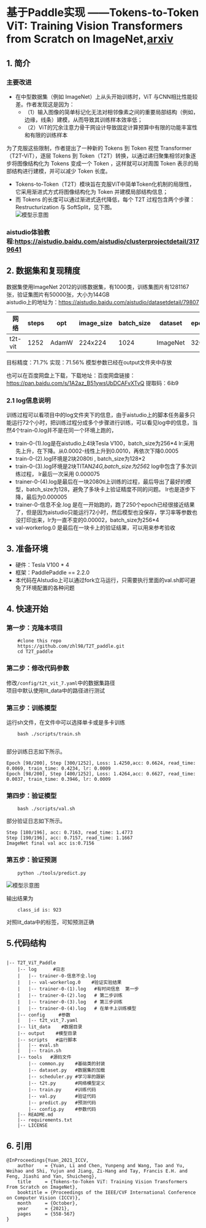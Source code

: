 # 基于Paddle实现  ——Tokens-to-Token ViT: Training Vision Transformers from Scratch on ImageNet,[arxiv](https://arxiv.org/abs/2101.11986)
## 1. 简介
### 主要改进
* 在中型数据集（例如 ImageNet）上从头开始训练时，ViT 与CNN相比性能较差。作者发现这是因为：
    * （1）输入图像的简单标记化无法对相邻像素之间的重要局部结构（例如，边缘，线条）建模，从而导致其训练样本效率低；
    * （2）ViT的冗余注意力骨干网设计导致固定计算预算中有限的功能丰富性和有限的训练样本

为了克服这些限制，作者提出了一种新的 Tokens 到 Token 视觉 Transformer（T2T-ViT），逐层 Tokens 到 Token（T2T）转换，以通过递归聚集相邻对象逐步将图像结构化为 Tokens 变成一个 Token ，这样就可以对周围 Token 表示的局部结构进行建模，并可以减少 Token 长度。

* Tokens-to-Token（T2T）模块旨在克服ViT中简单Token化机制的局限性，它采用渐进式方式将图像结构化为 Token 并建模局部结构信息；
* 而 Tokens 的长度可以通过渐进式迭代降低，每个 T2T 过程包含两个步骤：Restructurization 与 SoftSplit，见下图。  
![模型示意图](./images/t2t.png)


### aistudio体验教程:https://aistudio.baidu.com/aistudio/clusterprojectdetail/3179641

## 2. 数据集和复现精度
数据集使用ImageNet 2012的训练数据集，有1000类，训练集图片有1281167张，验证集图片有50000张，大小为144GB  
aistudio上的地址为：https://aistudio.baidu.com/aistudio/datasetdetail/79807  

|  网络   | steps  |  opt  | image_size   | batch_size | dataset   | epoch  |params_size|
|  ----  | ----  | ----    |  ----       | ----          |----  | ----  |----  |
| t2t-vit  | 1252  | AdamW | 224x224    |1024        |ImageNet| 320 |16.45MB|

目标精度：71.7%
实现：71.56%
模型参数已经在output文件夹中存放     

也可以在百度网盘上下载，下载地址：百度网盘链接：https://pan.baidu.com/s/1A2az_B51ywsUbDCAFvXTvQ 
提取码：6ib9     

### 2.1 log信息说明
训练过程可以看项目中的log文件夹下的信息，由于aistudio上的脚本任务最多只能运行72个小时，把训练过程分成多个步骤进行训练，可以看见log中的信息，当然4个train-0.log并不是在同一个环境上跑的，
*  train-0-(1).log是在aistudio上4块Tesla V100，batch_size为256*4     lr:采用先上升，在下降。从0.0002-线性上升到0.0010，再依次下降0.0005
*  train-0-(2).log环境是2块2080ti  ,   batch_size为128*2
*  train-0-(3).log环境是2块TITAN*24G,batch_size为256*2  log中包含了多次训练过程， lr最后一次采用 0.000075
* trainer-0-(4).log是最后在一块2080ti上训练的过程，最后导出了最好的模型，batch_size为128，避免了多块卡上验证精度不同的问题。  lr也是逐步下降，最后为0.000005
* trainer-0-信息不全.log 是在一开始跑的，跑了250个epoch已经很接近结果了，但是因为aistudio只能运行72小时，然后模型也没保存，学习率等参数也没打印出来，lr为一直不变的0.00002，batch_size为256*4
* val-workerlog.0 是最后在一块卡上的验证结果，可以用来参考验收

## 3. 准备环境
* 硬件：Tesla V100 * 4
* 框架：PaddlePaddle == 2.2.0
* 本代码在AIstudio上可以通过fork立马运行，只需要执行里面的val.sh即可避免了环境配置的各种问题
## 4. 快速开始
### 第一步：克隆本项目
```
    #clone this repo    
    https://github.com/zhl98/T2T_paddle.git
    cd T2T_paddle
```
### 第二步：修改代码参数
修改`/config/t2t_vit_7.yaml`中的数据集路径       
项目中默认使用lit_data中的路径进行测试
### 第三步：训练模型
运行sh文件，在文件中可以选择单卡或是多卡训练  
```
    bash ./scripts/train.sh
    
```
部分训练日志如下所示。
```
Epoch [98/200], Step [300/1252], Loss: 1.4250,acc: 0.6624, read_time: 0.0069, train_time: 0.4234, lr: 0.0009
Epoch [98/200], Step [400/1252], Loss: 1.4264,acc: 0.6627, read_time: 0.0037, train_time: 0.3946, lr: 0.0009
```
### 第四步：验证模型
```
    bash ./scripts/val.sh
```
部分验证日志如下所示。
```
Step [180/196], acc: 0.7163, read_time: 1.4773
Step [190/196], acc: 0.7157, read_time: 1.1667
ImageNet final val acc is:0.7156
```
### 第五步：验证预测
```
    python ./tools/predict.py
```
![模型示意图](./images/n07579787_1228.JPEG)    

输出结果为

```
    class_id is: 923
```
对照lit_data中的标签，可知预测正确
## 5.代码结构



```

|-- T2T_ViT_Paddle
    |-- log      #日志
    |   |-- trainer-0-信息不全.log 
    |   |-- val-workerlog.0    #验证实验结果
    |   |-- trainer-0-(1).log   #有时间信息  第一步
    |   |-- trainer-0-(2).log   # 第二步训练
    |   |-- trainer-0-(3).log   # 第三步训练
    |   |-- trainer-0-(4).log   # 在单卡上训练模型
    |-- config     #参数
    |   |-- t2t_vit_7.yaml 
    |-- lit_data    #数据目录
    |-- output    #模型目录
    |-- scripts   #运行脚本
    |   |-- eval.sh
    |   |-- train.sh
    |-- tools   #源码文件
        |-- common.py    #基础类的封装
        |-- dataset.py	 #数据集的加载
        |-- scheduler.py #学习率的跟新
        |-- t2t.py		 #网络模型定义	
        |-- train.py	 #训练代码
        |-- val.py		 #验证代码
        |-- predict.py	 #预测代码
        |-- config.py	 #参数代码
    |-- README.md      
    |-- requirements.txt
    |-- LICENSE

```

## 6. 引用


```
@InProceedings{Yuan_2021_ICCV,
    author    = {Yuan, Li and Chen, Yunpeng and Wang, Tao and Yu, Weihao and Shi, Yujun and Jiang, Zi-Hang and Tay, Francis E.H. and Feng, Jiashi and Yan, Shuicheng},
    title     = {Tokens-to-Token ViT: Training Vision Transformers From Scratch on ImageNet},
    booktitle = {Proceedings of the IEEE/CVF International Conference on Computer Vision (ICCV)},
    month     = {October},
    year      = {2021},
    pages     = {558-567}
}

```